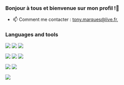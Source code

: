 ### Bonjour à tous et bienvenue sur mon profil !👋
- 📫 Comment me contacter : tony.marques@live.fr,


### Languages and tools
![](https://img.shields.io/badge/javascript%20-%23323330.svg?&style=for-the-badge&logo=javascript&logoColor=%23F7DF1E)
![](https://img.shields.io/badge/react.js-%23323330.svg?&style=for-the-badge&logo=react&logoColor=#5ED3F3)
![](https://img.shields.io/badge/node.js%20-%2343853D.svg?&style=for-the-badge&logo=node.js&logoColor=white)

![](https://img.shields.io/badge/html5%20-%23E34F26.svg?&style=for-the-badge&logo=html5&logoColor=white)
![](https://img.shields.io/badge/css3%20-%231572B6.svg?&style=for-the-badge&logo=css3&logoColor=white)
![](https://img.shields.io/badge/SASS%20-hotpink.svg?&style=for-the-badge&logo=SASS&logoColor=white)
<!-- ![](https://img.shields.io/badge/mysql-%2300f.svg?&style=for-the-badge&logo=mysql&logoColor=white) -->
![](https://img.shields.io/badge/MongoDB-%234ea94b.svg?&style=for-the-badge&logo=mongodb&logoColor=white)
![](https://img.shields.io/badge/git%20-%23F05033.svg?&style=for-the-badge&logo=git&logoColor=white)

<img align="center" src="https://github-readme-stats.vercel.app/api/top-langs/?username=Tony-marques&layout=compact" />
